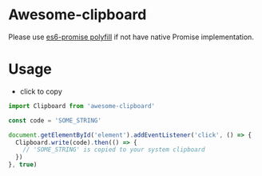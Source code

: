 # Awesome-clipboard

Please use [es6-promise polyfill](https://github.com/stefanpenner/es6-promise) if not have native Promise implementation.

# Usage

- click to copy

```javascript
import Clipboard from 'awesome-clipboard'

const code = 'SOME_STRING'

document.getElementById('element').addEventListener('click', () => {
  Clipboard.write(code).then(() => {
    // 'SOME_STRING' is copied to your system clipboard
  })
}, true)
```

